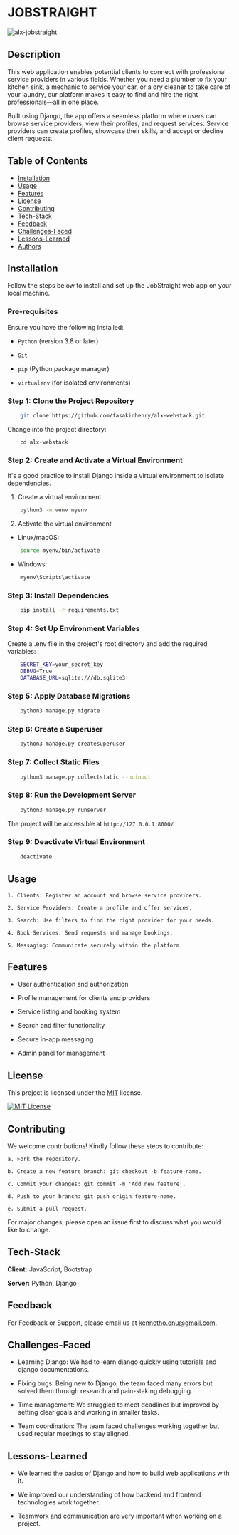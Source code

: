 # **JOBSTRAIGHT**

![alx-jobstraight](https://github.com/user-attachments/assets/20f5adb1-dda3-44ed-9323-265261b08cb8)

## **Description**
This web application enables potential clients to connect with professional service providers in various fields. Whether you need a plumber to fix your kitchen sink, a mechanic to service your car, or a dry cleaner to take care of your laundry, our platform makes it easy to find and hire the right professionals—all in one place.

Built using Django, the app offers a seamless platform where users can browse service providers, view their profiles, and request services. Service providers can create profiles, showcase their skills, and accept or decline client requests.

## Table of Contents
- [Installation](#installation)
- [Usage](#usage)
- [Features](#features)
- [License](#license)
- [Contributing](#contributing)
- [Tech-Stack](#tech-stack)
- [Feedback](#feedback)
- [Challenges-Faced](#challenges-faced)
- [Lessons-Learned](#lessons-learned)
- [Authors](#authors)

## Installation
Follow the steps below to install and set up the JobStraight web app on your local machine.

### Pre-requisites
Ensure you have the following installed:

- ```Python``` (version 3.8 or later)

- ```Git```

- ```pip``` (Python package manager)

- ```virtualenv``` (for isolated environments)

### Step 1: Clone the Project Repository
```bash
    git clone https://github.com/fasakinhenry/alx-webstack.git
```

Change into the project directory:
```
    cd alx-webstack
```

### Step 2: Create and Activate a Virtual Environment
It's a good practice to install Django inside a virtual environment to isolate dependencies.

1.  Create a virtual environment
```bash
    python3 -m venv myenv
```
2.  Activate the virtual environment
-   Linux/macOS:
```bash
    source myenv/bin/activate
```
-   Windows:
```bash
    myenv\Scripts\activate
```

### Step 3: Install Dependencies
```bash
    pip install -r requirements.txt
```

### Step 4: Set Up Environment Variables
Create a .env file in the project's root directory and add the required variables:
```bash
    SECRET_KEY=your_secret_key
    DEBUG=True
    DATABASE_URL=sqlite:///db.sqlite3
```

### Step 5: Apply Database Migrations
```bash
    python3 manage.py migrate
```

### Step 6: Create a Superuser
```bash
    python3 manage.py createsuperuser
```

### Step 7: Collect Static Files
```bash
    python3 manage.py collectstatic --noinput
```

### Step 8: Run the Development Server
```bash
    python3 manage.py runserver
```
The project will be accessible at ```http://127.0.0.1:8000/```

### Step 9: Deactivate Virtual Environment
```bash
    deactivate
```

## Usage

    1. Clients: Register an account and browse service providers.

    2. Service Providers: Create a profile and offer services.

    3. Search: Use filters to find the right provider for your needs.

    4. Book Services: Send requests and manage bookings.

    5. Messaging: Communicate securely within the platform.

## Features

- User authentication and authorization

- Profile management for clients and providers

- Service listing and booking system

- Search and filter functionality

- Secure in-app messaging

- Admin panel for management

## License

This project is licensed under the [MIT](https://github.com/fasakinhenry/alx-webstack/blob/main/LICENSE) license.

[![MIT License](https://img.shields.io/badge/License-MIT-green.svg)](https://github.com/fasakinhenry/alx-webstack/blob/main/LICENSE)

## Contributing

We welcome contributions! Kindly follow these steps to contribute:

    a. Fork the repository.

    b. Create a new feature branch: git checkout -b feature-name.

    c. Commit your changes: git commit -m 'Add new feature'.

    d. Push to your branch: git push origin feature-name.

    e. Submit a pull request.

For major changes, please open an issue first to discuss what you would like to change.

## Tech-Stack

**Client:** JavaScript, Bootstrap

**Server:** Python, Django

## Feedback

For Feedback or Support, please email us at kennetho.onu@gmail.com.

## Challenges-Faced

- Learning Django: We had to learn django quickly using tutorials and django documentations.

- Fixing bugs: Being new to Django, the team faced many errors but solved them through research and pain-staking debugging.

- Time management: We struggled to meet deadlines but improved by setting clear goals and working in smaller tasks.

- Team coordination: The team faced challenges working together but used regular meetings to stay aligned.

## Lessons-Learned

- We learned the basics of Django and how to build web applications with it.

- We improved our understanding of how backend and frontend technologies work together.

- Teamwork and communication are very important when working on a project.
